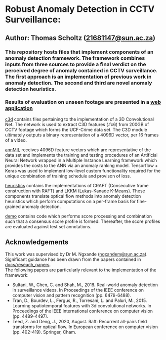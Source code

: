 # Robust Anomaly Detection in CCTV Surveillance: 
## Author: Thomas Scholtz (21681147@sun.ac.za)

### This repository hosts files that implement components of an anomaly detection framework. The framework combines inputs from three sources to provide a final verdict on the perceived degree of anomaly contained in CCTV surveillance. The first approach is an implementation of previous work in anomaly detection. The second and third are novel anomaly detection heuristics. 
### Results of evaluation on unseen footage are presented in a [web application](https://share.streamlit.io/tomschdev/cctvanomalydetection/demo/src/pred_evaluation.py) 

[c3d](https://git.cs.sun.ac.za/21681147/mn6-anomaly-detection/-/tree/master/c3d_features) contains files pertaining to the implementation of a 3D Convolutional Net. The network is used to extract C3D features (.fc6) from 200GB of CCTV footage which forms the UCF-Crime data set. The C3D module ultimately outputs a binary representation of a 4096D vector, per 16 frames of a video. 

[annMIL](https://git.cs.sun.ac.za/21681147/mn6-anomaly-detection/-/tree/master/annMIL/src/main) receives 4096D feature vectors which are representative of the data set and implements the training and testing procedures of an Artificial Neural Network wrapped in a Multiple Instance Learning framework which provides the costs to the ANN via an anomaly ranking model. Tensorflow + Keras was used to implement low-level custom functionality required for the unique combination of training schedule and provison of loss.

[heuristics](https://git.cs.sun.ac.za/21681147/mn6-anomaly-detection/-/tree/master/raft) contains the implementations of CRAFT (Consecutive frame construction with RAFT) and LKKM (Lukas-Kanade K-Means). These components translate optical flow methods into anomaly detection heuristics which perform computations on a per-frame basis for fine-grained anomaly detection.

[demo](https://git.cs.sun.ac.za/21681147/mn6-anomaly-detection/-/tree/master/demo) contains code which performs score processing and combination such that a consensus score profile is formed. Thereafter, the score profiles are evaluated against test set annotations. 

## Acknowledgements
This work was supervised by Dr M. Ngxande (ngxandem@sun.ac.za). </br>
Significant guidance has been drawn from the papers contained in [docs/reseach_papers](https://git.cs.sun.ac.za/21681147/mn6-anomaly-detection/-/tree/master/docs/guiding_papers). </br>
The following papers are particularly relevant to the implementation of the framework:
- Sultani, W., Chen, C. and Shah, M., 2018. Real-world anomaly detection in surveillance videos. In Proceedings of the IEEE conference on computer vision and pattern recognition (pp. 6479-6488).
- Tran, D., Bourdev, L., Fergus, R., Torresani, L. and Paluri, M., 2015. Learning spatiotemporal features with 3d convolutional networks. In Proceedings of the IEEE international conference on computer vision (pp. 4489-4497).
- Teed, Z. and Deng, J., 2020, August. Raft: Recurrent all-pairs field transforms for optical flow. In European conference on computer vision (pp. 402-419). Springer, Cham. 
